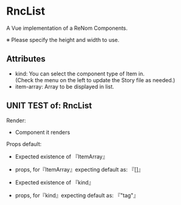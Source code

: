 # RncList

A Vue implementation of a ReNom Components.

※ Please specify the height and width to use.


## Attributes

- kind: You can select the component type of Item in.  
(Check the menu on the left to update the Story file as needed.)
- item-array: Array to be displayed in list.

## UNIT TEST of: RncList

Render:
- Component it renders

Props default:
- Expected existence of 『ItemArray』
- props, for『ItemArray』expecting default as: 『[]』

- Expected existence of 『kind』
- props, for『kind』expecting default as: 『"tag"』
